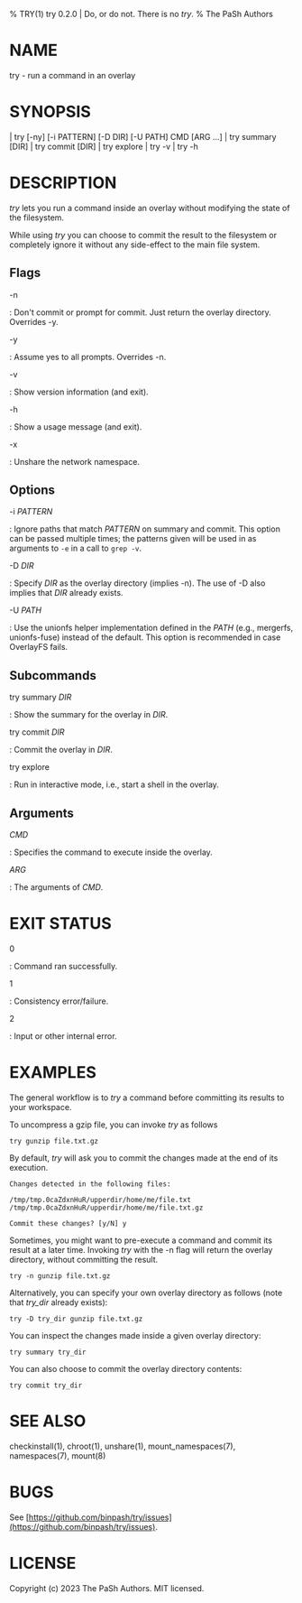 % TRY(1) try 0.2.0 | Do, or do not. There is no *try*.
% The PaSh Authors

# NAME

try - run a command in an overlay

# SYNOPSIS
| try [-ny] [-i PATTERN] [-D DIR] [-U PATH] CMD [ARG ...]
| try summary [DIR]
| try commit [DIR]
| try explore
| try -v
| try -h

# DESCRIPTION

*try* lets you run a command inside an overlay without modifying the state of the filesystem.

While using *try* you can choose to commit the result to the filesystem or completely ignore it without any side-effect to the main file system.

## Flags

-n

: Don't commit or prompt for commit. Just return the overlay directory. Overrides -y.

-y

: Assume yes to all prompts. Overrides -n.

-v

: Show version information (and exit).

-h

: Show a usage message (and exit).

-x

: Unshare the network namespace.


## Options

-i *PATTERN*

: Ignore paths that match *PATTERN* on summary and commit. This option can be passed multiple times; the patterns given will be used in as arguments to `-e` in a call to `grep -v`.

-D *DIR*

: Specify *DIR* as the overlay directory (implies -n). The use of -D also implies that *DIR* already exists.

-U *PATH*

: Use the unionfs helper implementation defined in the *PATH* (e.g., mergerfs, unionfs-fuse) instead of the default.
This option is recommended in case OverlayFS fails.

## Subcommands

try summary *DIR*

: Show the summary for the overlay in *DIR*.

try commit *DIR*

: Commit the overlay in *DIR*.

try explore

: Run in interactive mode, i.e., start a shell in the overlay.

## Arguments

*CMD*

: Specifies the command to execute inside the overlay.

*ARG*

: The arguments of *CMD*.

# EXIT STATUS

0

: Command ran successfully.

1

: Consistency error/failure.

2

: Input or other internal error.

# EXAMPLES

The general workflow is to *try* a command before committing its results to your workspace.

To uncompress a gzip file, you can invoke *try* as follows

```
try gunzip file.txt.gz
```

By default, *try* will ask you to commit the changes made at the end of its execution.

```
Changes detected in the following files:

/tmp/tmp.0caZdxnHuR/upperdir/home/me/file.txt
/tmp/tmp.0caZdxnHuR/upperdir/home/me/file.txt.gz

Commit these changes? [y/N] y
```

Sometimes, you might want to pre-execute a command and commit its result at a later time. Invoking *try* with the -n flag will return the overlay directory, without committing the result.

```
try -n gunzip file.txt.gz
```

Alternatively, you can specify your own overlay directory as follows (note that *try_dir* already exists):

```
try -D try_dir gunzip file.txt.gz
```

You can inspect the changes made inside a given overlay directory:

```
try summary try_dir
```

You can also choose to commit the overlay directory contents:

```
try commit try_dir
```

# SEE ALSO

checkinstall(1), chroot(1), unshare(1), mount_namespaces(7), namespaces(7), mount(8)

# BUGS

See
[https://github.com/binpash/try/issues](https://github.com/binpash/try/issues).

# LICENSE

Copyright (c) 2023 The PaSh Authors. MIT licensed.
